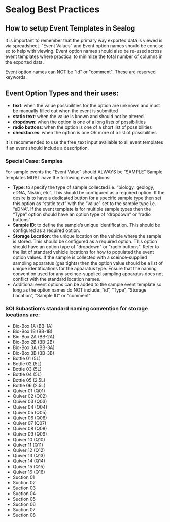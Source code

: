 # Sealog Best Practices

## How to setup Event Templates in Sealog
It is important to remember that the primary way exported data is viewed is via spreadsheet.  "Event 
Values" and Event option names should be concise so to help with viewing.  Event option names 
should also be re-used across event templates where practical to minimize the total number of columns 
in the exported data.

Event option names can NOT be "id" or "comment". These are reserved keywords. 

## Event Option Types and their uses:
- **text**: when the value possibilities for the option are unknown and must be manually filled out 
when the event is submitted 
- **static text**: when the value is known and should not be altered
- **dropdown**: when the option is one of a long lists of possibilities
- **radio buttons**: when the option is one of a short list of possibilities
- **checkboxes**: when the option is one OR more of a list of possibilities

It is recommended to use the free_text input available to all event templates if an event should include a
description.

### Special Case: Samples
For sample events the “Event Value” should ALWAYS be “SAMPLE”
Sample templates MUST have the following event options:
 - **Type**: to specify the type of sample collected i.e. “biology, geology, eDNA, Niskin, etc”. This should be configured as a required option. If the desire is to have a dedicated button for a specific sample type then set this option as “static text” with the “value” set to the sample type i.e. “eDNA”.  If the event template is for multiple sample types then the “Type” option should have an option type of “dropdown” or “radio 
buttons”.
- **Sample ID**: to define the sample’s unique identification. This should be configured as a required option.
- **Storage Location**: the unique location on the vehicle where the sample is stored. This should be configured as a required option. This option should have an option type of "dropdown" or "radio buttons". Refer to the list of standard vehicle locations for how to populated the event option values. If the sample is collected with a sceince-supplied sampling apparatus (gas tights) then the option value should be a list of unique identifications for the apparatus type.  Ensure that the naming convention used for any sceince-supplied sampling apparatus does not conflict with the standard location names.
- Additional event options can be added to the sample event template so long as the option names do NOT include: “id”, “Type”, “Storage Location”, "Sample ID” or "comment"

### SOI Subastion’s standard naming convention for storage locations are:
- Bio-Box 1A (BB-1A)
- Bio-Box 1B (BB-1B)
- Bio-Box 2A (BB-2A)
- Bio-Box 2B (BB-2B)
- Bio-Box 3A (BB-3A)
- Bio-Box 3B (BB-3B)
- Bottle 01 (5L)
- Bottle 02 (5L)
- Bottle 03 (5L)
- Bottle 04 (5L)
- Bottle 05 (2.5L)
- Bottle 06 (2.5L)
- Quiver 01 (Q01)
- Quiver 02 (Q02)
- Quiver 03 (Q03)
- Quiver 04 (Q04)
- Quiver 05 (Q05)
- Quiver 06 (Q06)
- Quiver 07 (Q07)
- Quiver 08 (Q08)
- Quiver 09 (Q09)
- Quiver 10 (Q10)
- Quiver 11 (Q11)
- Quiver 12 (Q12)
- Quiver 13 (Q13)
- Quiver 14 (Q14)
- Quiver 15 (Q15)
- Quiver 16 (Q16)
- Suction 01
- Suction 02
- Suction 03
- Suction 04
- Suction 05
- Suction 06
- Suction 07
- Suction 08

